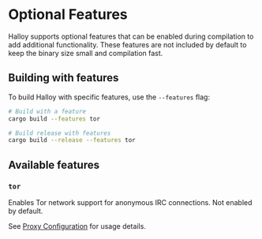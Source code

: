 # Optional Features

Halloy supports optional features that can be enabled during compilation to add additional functionality. These features are not included by default to keep the binary size small and compilation fast.

## Building with features

To build Halloy with specific features, use the `--features` flag:

```bash
# Build with a feature
cargo build --features tor

# Build release with features
cargo build --release --features tor
```

## Available features

### `tor`

Enables Tor network support for anonymous IRC connections. 
Not enabled by default. 

See [Proxy Configuration](../configuration/proxy.md#proxytor) for usage details.